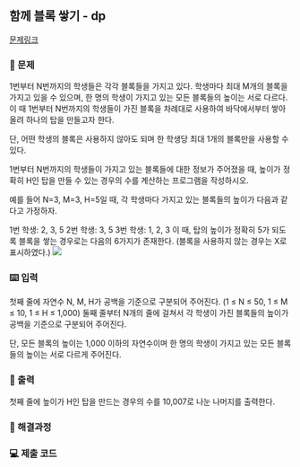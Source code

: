 ## 함께 블록 쌓기 - dp

[문제링크](https://www.acmicpc.net/problem/18427)

### 🙏 문제
1번부터 N번까지의 학생들은 각각 블록들을 가지고 있다. 학생마다 최대 M개의 블록을 가지고 있을 수 있으며, 한 명의 학생이 가지고 있는 모든 블록들의 높이는 서로 다르다. 이 때 1번부터 N번까지의 학생들이 가진 블록을 차례대로 사용하여 바닥에서부터 쌓아올려 하나의 탑을 만들고자 한다.

단, 어떤 학생의 블록은 사용하지 않아도 되며 한 학생당 최대 1개의 블록만을 사용할 수 있다.

1번부터 N번까지의 학생들이 가지고 있는 블록들에 대한 정보가 주어졌을 때, 높이가 정확히 H인 탑을 만들 수 있는 경우의 수를 계산하는 프로그램을 작성하시오.

예를 들어 N=3, M=3, H=5일 때, 각 학생마다 가지고 있는 블록들의 높이가 다음과 같다고 가정하자.

1번 학생: 2, 3, 5
2번 학생: 3, 5
3번 학생: 1, 2, 3
이 때, 탑의 높이가 정확히 5가 되도록 블록을 쌓는 경우로는 다음의 6가지가 존재한다. (블록을 사용하지 않는 경우는 X로 표시하였다.)
![](https://upload.acmicpc.net/82b228be-4bf3-4a38-95e3-a2238e9bb4ff/-/preview/)

### ⌨️ 입력
첫째 줄에 자연수 N, M, H가 공백을 기준으로 구분되어 주어진다. (1 ≤ N ≤ 50, 1 ≤ M ≤ 10, 1 ≤ H ≤ 1,000) 둘째 줄부터 N개의 줄에 걸쳐서 각 학생이 가진 블록들의 높이가 공백을 기준으로 구분되어 주어진다.

단, 모든 블록의 높이는 1,000 이하의 자연수이며 한 명의 학생이 가지고 있는 모든 블록들의 높이는 서로 다르게 주어진다.

### 🎨 출력
첫째 줄에 높이가 H인 탑을 만드는 경우의 수를 10,007로 나눈 나머지를 출력한다.

### 🤔 해결과정

### 💻 제출 코드

```javascript

```
